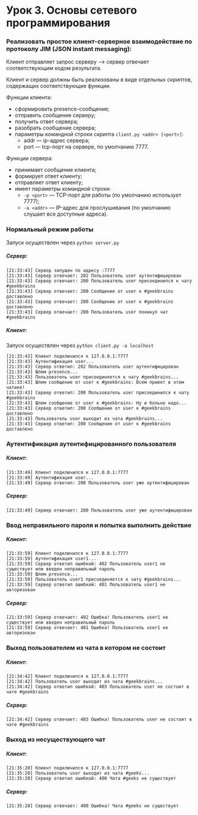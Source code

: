 # Урок 3. Основы сетевого программирования
### Реализовать простое клиент-серверное взаимодействие по протоколу JIM (JSON instant messaging):
Клиент отправляет запрос серверу --> сервер отвечает соответствующим кодом результата.

Клиент и сервер должны быть реализованы в виде отдельных скриптов,
содержащих соответствующие функции.

Функции клиента:
* сформировать presence-сообщение;
* отправить сообщение серверу;
* получить ответ сервера;
* разобрать сообщение сервера;
* параметры командной строки скрипта `client.py <addr> [<port>]`:
    - addr — ip-адрес сервера;
    - port — tcp-порт на сервере, по умолчанию 7777.

Функции сервера:
* принимает сообщение клиента;
* формирует ответ клиенту;
* отправляет ответ клиенту;
* имеет параметры командной строки:
    - `-p <port>` — TCP-порт для работы (по умолчанию использует 7777);
    - `-a <addr>` — IP-адрес для прослушивания (по умолчанию слушает все доступные адреса).


### Нормальный режим работы

Запуск осуществлен через `python server.py`

##### Сервер:
```console
[21:33:43] Сервер запущен по адресу :7777
[21:33:43] Сервер отвечает: 202 Пользователь user аутентифицирован
[21:33:43] Сервер отвечает: 200 Пользователь user присоединился к чату #geekbrains
[21:33:43] Сервер отвечает: 200 Сообщение от user к #geekbrains доставлено
[21:33:43] Сервер отвечает: 200 Сообщение от user к #geekbrains доставлено
[21:33:43] Сервер отвечает: 200 Пользователь user покинул чат #geekbrains
```

##### Клиент:

Запуск осуществлен через `python client.py -a localhost`

```console
[21:33:43] Клиент подключился к 127.0.0.1:7777
[21:33:43] Аутентификация user...
[21:33:43] Сервер ответил: 202 Пользователь user аутентифицирован
[21:33:43] Шлем presence...
[21:33:43] Пользователь user присоединяется к чату #geekbrains...
[21:33:43] Шлем сообщение от user к #geekbrains: Всем привет в этом чатике!
[21:33:43] Сервер ответил: 200 Пользователь user присоединился к чату #geekbrains
[21:33:43] Шлем сообщение от user к #geekbrains: Ну и больно надо...
[21:33:43] Сервер ответил: 200 Сообщение от user к #geekbrains доставлено
[21:33:43] Пользователь user выходит из чата #geekbrains...
[21:33:43] Сервер ответил: 200 Сообщение от user к #geekbrains доставлено
```


### Аутентификация аутентифицированного пользователя

##### Клиент:
```console
[21:33:49] Клиент подключился к 127.0.0.1:7777
[21:33:49] Аутентификация user...
[21:33:49] Сервер ответил: 200 Пользователь user уже аутентифицирован
```

##### Сервер:
```console
[21:33:49] Сервер отвечает: 200 Пользователь user уже аутентифицирован
```

### Ввод неправильного пароля и попытка выполнить действие

##### Клиент:
```console
[21:33:59] Клиент подключился к 127.0.0.1:7777
[21:33:59] Аутентификация user1...
[21:33:59] Сервер ответил ошибкой: 402 Пользователь user1 не существует или введен неправильный пароль
[21:33:59] Шлем presence...
[21:33:59] Пользователь user1 присоединяется к чату #geekbrains...
[21:33:59] Сервер ответил ошибкой: 401 Пользователь user1 не авторизован
```

##### Сервер:
```console
[21:33:59] Сервер отвечает: 402 Ошибка! Пользователь user1 не существует или введен неправильный пароль
[21:33:59] Сервер отвечает: 401 Ошибка! Пользователь user1 не авторизован
```

### Выход пользователем из чата в котором не состоит

##### Клиент:
```console
[21:34:42] Клиент подключился к 127.0.0.1:7777
[21:34:42] Пользователь user выходит из чата #geekbrains...
[21:34:42] Сервер ответил ошибкой: 403 Пользователь user не состоит в чате #geekbrains
```

##### Сервер:
```console
[21:34:42] Сервер отвечает: 403 Ошибка! Пользователь user не состоит в чате #geekbrains
```

### Выход из несуществующего чат

##### Клиент:
```console
[21:35:20] Клиент подключился к 127.0.0.1:7777
[21:35:20] Пользователь user выходит из чата #geeks...
[21:35:20] Сервер ответил ошибкой: 400 Чата #geeks не существует
```

##### Сервер:
```console
[21:35:20] Сервер отвечает: 400 Ошибка! Чата #geeks не существует
```

